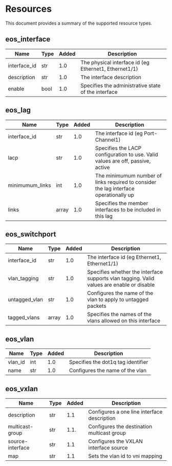 # Resources
This document provides a summary of the supported resource types.

## eos_interface

| Name | Type | Added | Description |
|------|------|-------|-------------|
| interface_id | str | 1.0 | The physical interface id (eg Ethernet1, Ethernet1/1)
| description | str | 1.0 | The interface description
| enable | bool | 1.0 | Specifies the administrative state of the interface

## eos_lag

| Name | Type | Added | Description |
|------|------|-------|-------------|
| interface_id | str | 1.0 | The interface id (eg Port-Channel1)
| lacp | str | 1.0 | Specifies the LACP configuration to use.  Valid values are off, passive, active
| minimumum_links | int | 1.0 | The minimumum number of links required to consider the lag interface operationally up
| links | array | 1.0 | Specifies the member interfaces to be included in this lag

## eos_switchport

| Name | Type | Added | Description |
|------|------|-------|-------------|
| interface_id | str | 1.0 | The interface id (eg Ethernet1, Ethernet1/1)
| vlan_tagging | str | 1.0 | Specifies whether the interface supports vlan tagging.  Valid values are enable or disable
| untagged_vlan | str | 1.0 | Configures the name of the vlan to apply to untagged packets
| tagged_vlans | array | 1.0 | Specifies the names of the vlans allowed on this interface


## eos_vlan

| Name | Type | Added | Description |
|------|------|-------|-------------|
| vlan_id | int | 1.0 | Specifies the dot1q tag identifier
| name | str | 1.0 | Configures the name of the vlan

## eos_vxlan

| Name | Type | Added | Description |
|------|------|-------|-------------|
| description | str | 1.1 | Configures a one line interface description
| multicast-group | str | 1.1. | Configures the destination multicast group
| source-interface | str | 1.1 | Configures the VXLAN interface source
| map | str | 1.1 | Sets the vlan id to vni mapping

